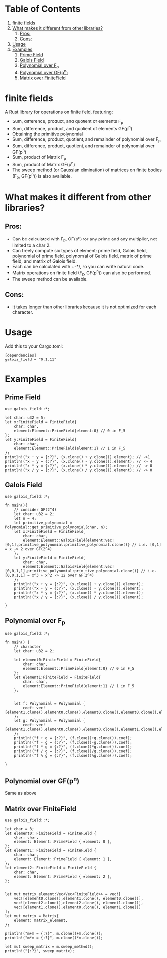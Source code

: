 
# Table of Contents

1.  [finite fields](#org072f5ec)
2.  [What makes it different from other libraries?](#orgc3a8180)
    1.  [Pros:](#org4fe7912)
    2.  [Cons:](#org3569d6f)
3.  [Usage](#org882b5b4)
4.  [Examples](#orgbcd2723)
    1.  [Prime Field](#org418775e)
    2.  [Galois Field](#orgc2d8c0a)
    3.  [Polynomial over F<sub>p</sub>](#orgfb1e2e1)
    4.  [Polynomial over GF(p<sup>n</sup>)](#org7ef94b6)
    5.  [Matrix over FiniteField](#orgd289113)


<a id="org072f5ec"></a>

# finite fields

A Rust library for operations on finite field, featuring:

-   Sum, difference, product, and quotient of elements F<sub>p</sub>
-   Sum, difference, product, and quotient of elements GF(p<sup>n</sup>)
-   Obtaining the primitive polynomial
-   Sum, difference, product, quotient, and remainder of polynomial over F<sub>p</sub>
-   Sum, difference, product, quotient, and remainder of polynomial over GF(p<sup>n</sup>)
-   Sum, product of Matrix F<sub>p</sub>
-   Sum, product of Matrix GF(p<sup>n</sup>)
-   The sweep method (or Gaussian elimination) of matrices on finite bodies (F<sub>p</sub>, GF(p<sup>n</sup>)) is also available.


<a id="orgc3a8180"></a>

# What makes it different from other libraries?


<a id="org4fe7912"></a>

## Pros:

-   Can be calculated with F<sub>p</sub>, GF(p<sup>n</sup>) for any prime and any multiplier, not limited to a char 2.
-   Can freely compute six types of element: prime field, Galois field, polynomial of prime field, polynomial of Galois field, matrix of prime field, and matrix of Galois field.
-   Each can be calculated with +-\*/, so you can write natural code.
-   Matrix operations on finite field (F<sub>p</sub>, GF(p<sup>n</sup>)) can also be performed.
-   The sweep method can be available.


<a id="org3569d6f"></a>

## Cons:

-   It takes longer than other libraries because it is not optimized for each character.


<a id="org882b5b4"></a>

# Usage

Add this to your Cargo.toml:

    [dependencies]
    galois_field = "0.1.11"


<a id="orgbcd2723"></a>

# Examples


<a id="org418775e"></a>

## Prime Field

    use galois_field::*;
    
    let char: u32 = 5;
    let x:FiniteField = FiniteField{
    	char: char,
    	element:Element::PrimeField{element:0} // 0 in F_5
    };
    let y:FiniteField = FiniteField{
    	char: char,
    	element:Element::PrimeField{element:1} // 1 in F_5
    };
    println!("x + y = {:?}", (x.clone() + y.clone()).element); // ->1
    println!("x - y = {:?}", (x.clone() - y.clone()).element); // -> 4
    println!("x * y = {:?}", (x.clone() * y.clone()).element); // -> 0
    println!("x / y = {:?}", (x.clone() / y.clone()).element); // -> 0


<a id="orgc2d8c0a"></a>

## Galois Field

    use galois_field::*;
    
    fn main(){
    	// consider GF(2^4)
    	let char: u32 = 2;
    	let n = 4;
    	let primitive_polynomial = Polynomial::get_primitive_polynomial(char, n);
    	let x:FiniteField = FiniteField{
     		char: char,
     		element:Element::GaloisField{element:vec![0,1],primitive_polynomial:primitive_polynomial.clone()} // i.e. [0,1] = x -> 2 over GF(2^4)
    	};
    	let y:FiniteField = FiniteField{
     		char: char,
     		element:Element::GaloisField{element:vec![0,0,1,1],primitive_polynomial:primitive_polynomial.clone()} // i.e. [0,0,1,1] = x^3 + x^2 -> 12 over GF(2^4)
    	};
    	println!("x + y = {:?}", (x.clone() + y.clone()).element);
    	println!("x - y = {:?}", (x.clone() - y.clone()).element);
    	println!("x * y = {:?}", (x.clone() * y.clone()).element);
    	println!("x / y = {:?}", (x.clone() / y.clone()).element);
    
    }


<a id="orgfb1e2e1"></a>

## Polynomial over F<sub>p</sub>

    use galois_field::*;
    
    fn main() {
    	// character
        let char: u32 = 2;
    
    	let element0:FiniteField = FiniteField{
    		char: char,
    		element:Element::PrimeField{element:0} // 0 in F_5
    	};
    	let element1:FiniteField = FiniteField{
    		char: char,
    		element:Element::PrimeField{element:1} // 1 in F_5
    	};
    
    
    	let f: Polynomial = Polynomial {
            coef: vec![element1.clone(),element0.clone(),element0.clone(),element0.clone(),element1.clone()]
    	};
        let g: Polynomial = Polynomial {
    		coef: vec![element1.clone(),element0.clone(),element0.clone(),element1.clone(),element1.clone()]
        };
        println!("f + g = {:?}", (f.clone()+g.clone()).coef);
    	println!("f - g = {:?}", (f.clone()-g.clone()).coef);
    	println!("f * g = {:?}", (f.clone()*g.clone()).coef);
    	println!("f / g = {:?}", (f.clone()/g.clone()).coef);
    	println!("f % g = {:?}", (f.clone()%g.clone()).coef);
    	
    }


<a id="org7ef94b6"></a>

## Polynomial over GF(p<sup>n</sup>)

Same as above


<a id="orgd289113"></a>

## Matrix over FiniteField

    use galois_field::*;
    
    let char = 3;
    let element0: FiniteField = FiniteField {
        char: char,
        element: Element::PrimeField { element: 0 },
    };
    let element1: FiniteField = FiniteField {
        char: char,
        element: Element::PrimeField { element: 1 },
    };
    let element2: FiniteField = FiniteField {
        char: char,
        element: Element::PrimeField { element: 2 },
    };
    
    
    let mut matrix_element:Vec<Vec<FiniteField>> = vec![
        vec![element0.clone(),element1.clone(), element0.clone()],
        vec![element2.clone(),element2.clone(), element1.clone()],
        vec![element1.clone(),element0.clone(), element1.clone()]
    ];
    let mut matrix = Matrix{
        element: matrix_element,
    };
    
    println!("m+m = {:?}", m.clone()+m.clone());
    println!("m*m = {:?}", m.clone()*m.clone());
    
    let mut sweep_matrix = m.sweep_method();
    println!("{:?}", sweep_matrix);

